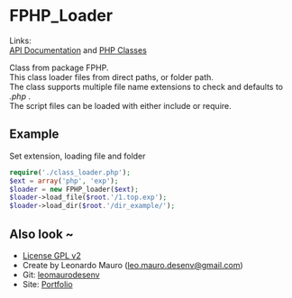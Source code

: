 # FPHP_Loader #

Links:      
[API Documentation](http://doc.leonardomauro.com/fphp/) and [PHP Classes](http://www.phpclasses.org/fphp_loader)
   
Class from package FPHP.   
This class loader files from direct paths, or folder path.   
The class supports multiple file name extensions to check and defaults to _.php_ .   
The script files can be loaded with either include or require.   
   
## Example  
Set extension, loading file and folder   
   
```php
require('./class_loader.php');   
$ext = array('php', 'exp');   
$loader = new FPHP_loader($ext);   
$loader->load_file($root.'/1.top.exp');   
$loader->load_dir($root.'/dir_example/');   
```

## Also look ~  	
* [License GPL v2](https://www.gnu.org/licenses/old-licenses/gpl-2.0.html)
* Create by Leonardo Mauro ([leo.mauro.desenv@gmail.com](mailto:leo.mauro.desenv@gmail.com))
* Git: [leomaurodesenv](https://github.com/leomaurodesenv/)
* Site: [Portfolio](http://leonardomauro.com/portfolio/)

